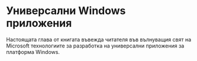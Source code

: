 # Универсални Windows приложения

Настоящата глава от книгата въвежда читателя във вълнуващия свят на Microsoft технологиите за разработка на универсални приложения за платформа Windows.

